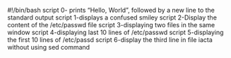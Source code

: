 #!/bin/bash
script 0- prints “Hello, World”, followed by a new line to the standard output
script 1-displays a confused smiley
script 2-Display the content of the /etc/passwd file
script 3-displaying two files in the same window
script 4-displaying last 10 lines of /etc/passwd
script 5-displaying the first 10 lines of /etc/passd
script 6-display the third line in file iacta without using sed command

